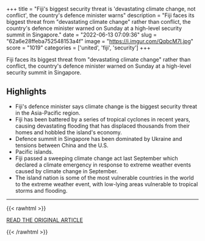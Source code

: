 +++
title = "Fiji's biggest security threat is 'devastating climate change, not conflict', the country's defence minister warns"
description = "Fiji faces its biggest threat from \"devastating climate change\" rather than conflict, the country's defence minister warned on Sunday at a high-level security summit in Singapore."
date = "2022-06-13 07:09:36"
slug = "62a6e28ffeba752548153a4f"
image = "https://i.imgur.com/QqbcM7l.jpg"
score = "1019"
categories = ['united', 'fiji', 'security']
+++

Fiji faces its biggest threat from \"devastating climate change\" rather than conflict, the country's defence minister warned on Sunday at a high-level security summit in Singapore.

## Highlights

- Fiji's defence minister says climate change is the biggest security threat in the Asia-Pacific region.
- Fiji has been battered by a series of tropical cyclones in recent years, causing devastating flooding that has displaced thousands from their homes and hobbled the island's economy.
- Defence summit in Singapore has been dominated by Ukraine and tensions between China and the U.S.
- Pacific islands.
- Fiji passed a sweeping climate change act last September which declared a climate emergency in response to extreme weather events caused by climate change in September.
- The island nation is some of the most vulnerable countries in the world to the extreme weather event, with low-lying areas vulnerable to tropical storms and flooding.

---

{{< rawhtml >}}
  <p class="article-category">
    <a target="_blank" href="https://www.sbs.com.au/news/article/fiji-says-climate-change-not-conflict-is-asias-biggest-security-threat-fijis-biggest-security-threat-is-climate-change-not-conflict-the-countrys-defence-minister-warns/5g3zpxt7s">READ THE ORIGINAL ARTICLE</a>
  </p>
{{< /rawhtml >}}
